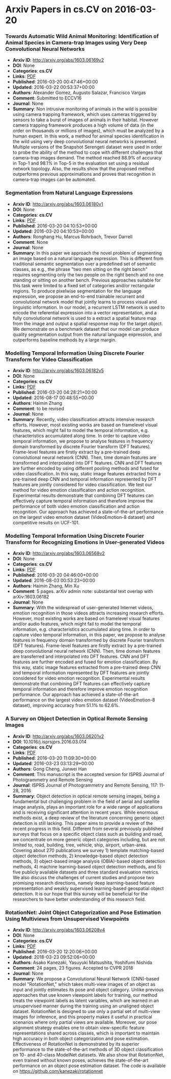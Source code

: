 # Arxiv Papers in cs.CV on 2016-03-20
### Towards Automatic Wild Animal Monitoring: Identification of Animal Species in Camera-trap Images using Very Deep Convolutional Neural Networks
- **Arxiv ID**: http://arxiv.org/abs/1603.06169v2
- **DOI**: None
- **Categories**: **cs.CV**
- **Links**: [PDF](http://arxiv.org/pdf/1603.06169v2)
- **Published**: 2016-03-20 00:47:46+00:00
- **Updated**: 2016-03-22 00:53:37+00:00
- **Authors**: Alexander Gomez, Augusto Salazar, Francisco Vargas
- **Comment**: Submitted to ECCV16
- **Journal**: None
- **Summary**: Non intrusive monitoring of animals in the wild is possible using camera trapping framework, which uses cameras triggered by sensors to take a burst of images of animals in their habitat. However camera trapping framework produces a high volume of data (in the order on thousands or millions of images), which must be analyzed by a human expert. In this work, a method for animal species identification in the wild using very deep convolutional neural networks is presented. Multiple versions of the Snapshot Serengeti dataset were used in order to probe the ability of the method to cope with different challenges that camera-trap images demand. The method reached 88.9% of accuracy in Top-1 and 98.1% in Top-5 in the evaluation set using a residual network topology. Also, the results show that the proposed method outperforms previous approximations and proves that recognition in camera-trap images can be automated.



### Segmentation from Natural Language Expressions
- **Arxiv ID**: http://arxiv.org/abs/1603.06180v1
- **DOI**: None
- **Categories**: **cs.CV**
- **Links**: [PDF](http://arxiv.org/pdf/1603.06180v1)
- **Published**: 2016-03-20 04:10:53+00:00
- **Updated**: 2016-03-20 04:10:53+00:00
- **Authors**: Ronghang Hu, Marcus Rohrbach, Trevor Darrell
- **Comment**: None
- **Journal**: None
- **Summary**: In this paper we approach the novel problem of segmenting an image based on a natural language expression. This is different from traditional semantic segmentation over a predefined set of semantic classes, as e.g., the phrase "two men sitting on the right bench" requires segmenting only the two people on the right bench and no one standing or sitting on another bench. Previous approaches suitable for this task were limited to a fixed set of categories and/or rectangular regions. To produce pixelwise segmentation for the language expression, we propose an end-to-end trainable recurrent and convolutional network model that jointly learns to process visual and linguistic information. In our model, a recurrent LSTM network is used to encode the referential expression into a vector representation, and a fully convolutional network is used to a extract a spatial feature map from the image and output a spatial response map for the target object. We demonstrate on a benchmark dataset that our model can produce quality segmentation output from the natural language expression, and outperforms baseline methods by a large margin.



### Modelling Temporal Information Using Discrete Fourier Transform for Video Classification
- **Arxiv ID**: http://arxiv.org/abs/1603.06182v5
- **DOI**: None
- **Categories**: **cs.CV**
- **Links**: [PDF](http://arxiv.org/pdf/1603.06182v5)
- **Published**: 2016-03-20 04:28:21+00:00
- **Updated**: 2016-08-17 00:48:55+00:00
- **Authors**: Haimin Zhang
- **Comment**: to be revised
- **Journal**: None
- **Summary**: Recently, video classification attracts intensive research efforts. However, most existing works are based on framelevel visual features, which might fail to model the temporal information, e.g. characteristics accumulated along time. In order to capture video temporal information, we propose to analyse features in frequency domain transformed by discrete Fourier transform (DFT features). Frame-level features are firstly extract by a pre-trained deep convolutional neural network (CNN). Then, time domain features are transformed and interpolated into DFT features. CNN and DFT features are further encoded by using different pooling methods and fused for video classification. In this way, static image features extracted from a pre-trained deep CNN and temporal information represented by DFT features are jointly considered for video classification. We test our method for video emotion classification and action recognition. Experimental results demonstrate that combining DFT features can effectively capture temporal information and therefore improve the performance of both video emotion classification and action recognition. Our approach has achieved a state-of-the-art performance on the largest video emotion dataset (VideoEmotion-8 dataset) and competitive results on UCF-101.



### Modelling Temporal Information Using Discrete Fourier Transform for Recognizing Emotions in User-generated Videos
- **Arxiv ID**: http://arxiv.org/abs/1603.06568v2
- **DOI**: None
- **Categories**: **cs.CV**
- **Links**: [PDF](http://arxiv.org/pdf/1603.06568v2)
- **Published**: 2016-03-20 04:46:00+00:00
- **Updated**: 2016-08-03 00:53:23+00:00
- **Authors**: Haimin Zhang, Min Xu
- **Comment**: 5 pages. arXiv admin note: substantial text overlap with
  arXiv:1603.06182
- **Journal**: None
- **Summary**: With the widespread of user-generated Internet videos, emotion recognition in those videos attracts increasing research efforts. However, most existing works are based on framelevel visual features and/or audio features, which might fail to model the temporal information, e.g. characteristics accumulated along time. In order to capture video temporal information, in this paper, we propose to analyse features in frequency domain transformed by discrete Fourier transform (DFT features). Frame-level features are firstly extract by a pre-trained deep convolutional neural network (CNN). Then, time domain features are transferred and interpolated into DFT features. CNN and DFT features are further encoded and fused for emotion classification. By this way, static image features extracted from a pre-trained deep CNN and temporal information represented by DFT features are jointly considered for video emotion recognition. Experimental results demonstrate that combining DFT features can effectively capture temporal information and therefore improve emotion recognition performance. Our approach has achieved a state-of-the-art performance on the largest video emotion dataset (VideoEmotion-8 dataset), improving accuracy from 51.1% to 62.6%.



### A Survey on Object Detection in Optical Remote Sensing Images
- **Arxiv ID**: http://arxiv.org/abs/1603.06201v2
- **DOI**: 10.1016/j.isprsjprs.2016.03.014
- **Categories**: **cs.CV**
- **Links**: [PDF](http://arxiv.org/pdf/1603.06201v2)
- **Published**: 2016-03-20 11:09:30+00:00
- **Updated**: 2016-03-23 03:13:29+00:00
- **Authors**: Gong Cheng, Junwei Han
- **Comment**: This manuscript is the accepted version for ISPRS Journal of
  Photogrammetry and Remote Sensing
- **Journal**: ISPRS Journal of Photogrammetry and Remote Sensing, 117: 11-28,
  2016
- **Summary**: Object detection in optical remote sensing images, being a fundamental but challenging problem in the field of aerial and satellite image analysis, plays an important role for a wide range of applications and is receiving significant attention in recent years. While enormous methods exist, a deep review of the literature concerning generic object detection is still lacking. This paper aims to provide a review of the recent progress in this field. Different from several previously published surveys that focus on a specific object class such as building and road, we concentrate on more generic object categories including, but are not limited to, road, building, tree, vehicle, ship, airport, urban-area. Covering about 270 publications we survey 1) template matching-based object detection methods, 2) knowledge-based object detection methods, 3) object-based image analysis (OBIA)-based object detection methods, 4) machine learning-based object detection methods, and 5) five publicly available datasets and three standard evaluation metrics. We also discuss the challenges of current studies and propose two promising research directions, namely deep learning-based feature representation and weakly supervised learning-based geospatial object detection. It is our hope that this survey will be beneficial for the researchers to have better understanding of this research field.



### RotationNet: Joint Object Categorization and Pose Estimation Using Multiviews from Unsupervised Viewpoints
- **Arxiv ID**: http://arxiv.org/abs/1603.06208v4
- **DOI**: None
- **Categories**: **cs.CV**
- **Links**: [PDF](http://arxiv.org/pdf/1603.06208v4)
- **Published**: 2016-03-20 12:20:06+00:00
- **Updated**: 2018-03-23 09:52:06+00:00
- **Authors**: Asako Kanezaki, Yasuyuki Matsushita, Yoshifumi Nishida
- **Comment**: 24 pages, 23 figures. Accepted to CVPR 2018
- **Journal**: None
- **Summary**: We propose a Convolutional Neural Network (CNN)-based model "RotationNet," which takes multi-view images of an object as input and jointly estimates its pose and object category. Unlike previous approaches that use known viewpoint labels for training, our method treats the viewpoint labels as latent variables, which are learned in an unsupervised manner during the training using an unaligned object dataset. RotationNet is designed to use only a partial set of multi-view images for inference, and this property makes it useful in practical scenarios where only partial views are available. Moreover, our pose alignment strategy enables one to obtain view-specific feature representations shared across classes, which is important to maintain high accuracy in both object categorization and pose estimation. Effectiveness of RotationNet is demonstrated by its superior performance to the state-of-the-art methods of 3D object classification on 10- and 40-class ModelNet datasets. We also show that RotationNet, even trained without known poses, achieves the state-of-the-art performance on an object pose estimation dataset. The code is available on https://github.com/kanezaki/rotationnet



